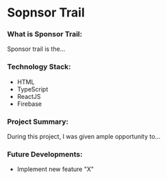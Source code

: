 # Sopnsor Trail

### What is Sponsor Trail:
Sponsor trail is the...

### Technology Stack:
- HTML
- TypeScript
- ReactJS
- Firebase

### Project Summary:
During this project, I was given ample opportunity to...


### Future Developments:
- Implement new feature "X"
